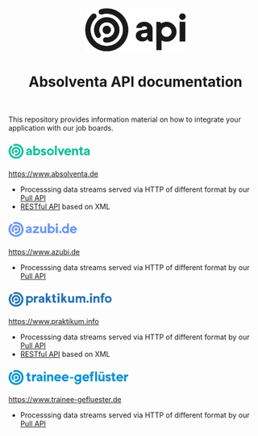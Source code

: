 <div align="center">
  <img alt="Absolventa API" src="images/api_logo.svg" width="200px">
  <h1>Absolventa API documentation</h1>
</div>
<br>

This repository provides information material on how to integrate
your application with our job boards.

<h3>
	<img alt="Absolventa Logo" src="images/absolventa_logo_color.svg" height="30px">
</h3>

https://www.absolventa.de

* Processsing data streams served via HTTP of different format by our [Pull API](pull_api.md)
* [RESTful API](absolventa/restful_api.md) based on XML

<h3>
	<img alt="Azubi Logo" src="images/azubi_logo_color.svg" height="30px">
</h3>

https://www.azubi.de

* Processsing data streams served via HTTP of different format by our [Pull API](pull_api.md)

<h3>
	<img alt="Praktikum.info Logo" src="images/praktikum_info_logo_color.svg" height="30px">
</h3>

https://www.praktikum.info

* Processsing data streams served via HTTP of different format by our [Pull API](pull_api.md)
* [RESTful API](praktikum_info/restful_api.md) based on XML

<h3>
	<img alt="Trainee-gefluester Logo" src="images/trainee_gefluester_logo_color.svg" height="30px">
</h3>

https://www.trainee-gefluester.de

* Processsing data streams served via HTTP of different format by our [Pull API](pull_api.md)
